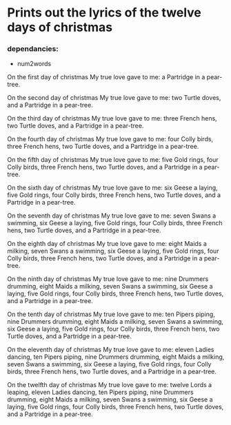 # Prints out the lyrics of the twelve days of christmas

### dependancies:
- num2words

On the first day of christmas
My true love gave to me:
a Partridge in a pear-tree.


On the second day of christmas
My true love gave to me:
two Turtle doves, and
a Partridge in a pear-tree.


On the third day of christmas
My true love gave to me:
three French hens,
two Turtle doves, and
a Partridge in a pear-tree.


On the fourth day of christmas
My true love gave to me:
four Colly birds,
three French hens,
two Turtle doves, and
a Partridge in a pear-tree.


On the fifth day of christmas
My true love gave to me:
five Gold rings,
four Colly birds,
three French hens,
two Turtle doves, and
a Partridge in a pear-tree.


On the sixth day of christmas
My true love gave to me:
six Geese a laying,
five Gold rings,
four Colly birds,
three French hens,
two Turtle doves, and
a Partridge in a pear-tree.


On the seventh day of christmas
My true love gave to me:
seven Swans a swimming,
six Geese a laying,
five Gold rings,
four Colly birds,
three French hens,
two Turtle doves, and
a Partridge in a pear-tree.


On the eighth day of christmas
My true love gave to me:
eight Maids a milking,
seven Swans a swimming,
six Geese a laying,
five Gold rings,
four Colly birds,
three French hens,
two Turtle doves, and
a Partridge in a pear-tree.


On the ninth day of christmas
My true love gave to me:
nine Drummers drumming,
eight Maids a milking,
seven Swans a swimming,
six Geese a laying,
five Gold rings,
four Colly birds,
three French hens,
two Turtle doves, and
a Partridge in a pear-tree.


On the tenth day of christmas
My true love gave to me:
ten Pipers piping,
nine Drummers drumming,
eight Maids a milking,
seven Swans a swimming,
six Geese a laying,
five Gold rings,
four Colly birds,
three French hens,
two Turtle doves, and
a Partridge in a pear-tree.


On the eleventh day of christmas
My true love gave to me:
eleven Ladies dancing,
ten Pipers piping,
nine Drummers drumming,
eight Maids a milking,
seven Swans a swimming,
six Geese a laying,
five Gold rings,
four Colly birds,
three French hens,
two Turtle doves, and
a Partridge in a pear-tree.


On the twelfth day of christmas
My true love gave to me:
twelve Lords a leaping,
eleven Ladies dancing,
ten Pipers piping,
nine Drummers drumming,
eight Maids a milking,
seven Swans a swimming,
six Geese a laying,
five Gold rings,
four Colly birds,
three French hens,
two Turtle doves, and
a Partridge in a pear-tree.